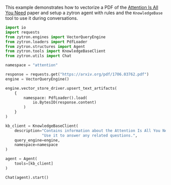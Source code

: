 This example demonstrates how to vectorize a PDF of the [Attention Is All You Need](https://arxiv.org/pdf/1706.03762.pdf) paper and setup a zytron agent with rules and the `KnowledgeBase` tool to use it during conversations.

```python
import io
import requests
from zytron.engines import VectorQueryEngine
from zytron.loaders import PdfLoader
from zytron.structures import Agent
from zytron.tools import KnowledgeBaseClient
from zytron.utils import Chat

namespace = "attention"

response = requests.get("https://arxiv.org/pdf/1706.03762.pdf")
engine = VectorQueryEngine()

engine.vector_store_driver.upsert_text_artifacts(
    {
        namespace: PdfLoader().load(
            io.BytesIO(response.content)
        )
    }
)

kb_client = KnowledgeBaseClient(
    description="Contains information about the Attention Is All You Need paper. "
                "Use it to answer any related questions.",
    query_engine=engine,
    namespace=namespace
)

agent = Agent(
    tools=[kb_client]
)

Chat(agent).start()
```